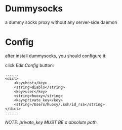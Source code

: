 Dummysocks
======

a dummy socks proxy without any server-side daemon

# Config

after install dummysocks, you should configure it:

click *Edit Config* button:

```
......
<dict>
    <key>host</key>
    <string>diablo</string>
    <key>user</key>
    <string>huoxy</string>
    <key>private_key</key>
    <string>/Users/huoxy/.ssh/id_rsa</string>
</dict>
......
```

*NOTE: private_key MUST BE a absolute path.*
